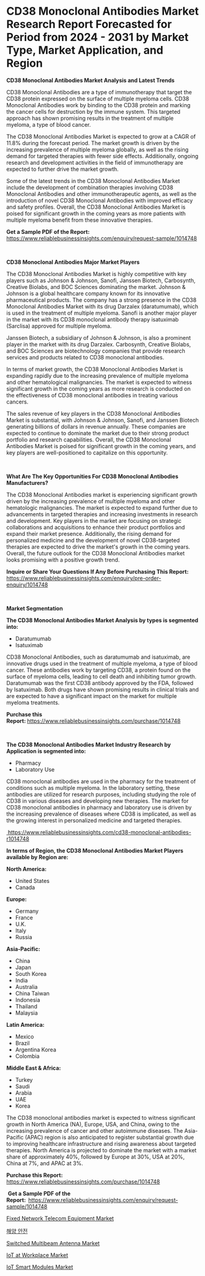 <p><h1>CD38 Monoclonal Antibodies Market Research Report Forecasted for Period from 2024 -  2031 by Market Type, Market Application, and Region</h1></p><p><strong>CD38 Monoclonal Antibodies Market Analysis and Latest Trends</strong></p>
<p><p>CD38 Monoclonal Antibodies are a type of immunotherapy that target the CD38 protein expressed on the surface of multiple myeloma cells. CD38 Monoclonal Antibodies work by binding to the CD38 protein and marking the cancer cells for destruction by the immune system. This targeted approach has shown promising results in the treatment of multiple myeloma, a type of blood cancer.</p><p>The CD38 Monoclonal Antibodies Market is expected to grow at a CAGR of 11.8% during the forecast period. The market growth is driven by the increasing prevalence of multiple myeloma globally, as well as the rising demand for targeted therapies with fewer side effects. Additionally, ongoing research and development activities in the field of immunotherapy are expected to further drive the market growth.</p><p>Some of the latest trends in the CD38 Monoclonal Antibodies Market include the development of combination therapies involving CD38 Monoclonal Antibodies and other immunotherapeutic agents, as well as the introduction of novel CD38 Monoclonal Antibodies with improved efficacy and safety profiles. Overall, the CD38 Monoclonal Antibodies Market is poised for significant growth in the coming years as more patients with multiple myeloma benefit from these innovative therapies.</p></p>
<p><strong>Get a Sample PDF of the Report:&nbsp;</strong> <a href="https://www.reliablebusinessinsights.com/enquiry/request-sample/1014748">https://www.reliablebusinessinsights.com/enquiry/request-sample/1014748</a></p>
<p>&nbsp;</p>
<p><strong>CD38 Monoclonal Antibodies Major Market Players</strong></p>
<p><p>The CD38 Monoclonal Antibodies Market is highly competitive with key players such as Johnson & Johnson, Sanofi, Janssen Biotech, Carbosynth, Creative Biolabs, and BOC Sciences dominating the market. Johnson & Johnson is a global healthcare company known for its innovative pharmaceutical products. The company has a strong presence in the CD38 Monoclonal Antibodies Market with its drug Darzalex (daratumumab), which is used in the treatment of multiple myeloma. Sanofi is another major player in the market with its CD38 monoclonal antibody therapy isatuximab (Sarclisa) approved for multiple myeloma.</p><p>Janssen Biotech, a subsidiary of Johnson & Johnson, is also a prominent player in the market with its drug Darzalex. Carbosynth, Creative Biolabs, and BOC Sciences are biotechnology companies that provide research services and products related to CD38 monoclonal antibodies.</p><p>In terms of market growth, the CD38 Monoclonal Antibodies Market is expanding rapidly due to the increasing prevalence of multiple myeloma and other hematological malignancies. The market is expected to witness significant growth in the coming years as more research is conducted on the effectiveness of CD38 monoclonal antibodies in treating various cancers.</p><p>The sales revenue of key players in the CD38 Monoclonal Antibodies Market is substantial, with Johnson & Johnson, Sanofi, and Janssen Biotech generating billions of dollars in revenue annually. These companies are expected to continue to dominate the market due to their strong product portfolio and research capabilities. Overall, the CD38 Monoclonal Antibodies Market is poised for significant growth in the coming years, and key players are well-positioned to capitalize on this opportunity.</p></p>
<p>&nbsp;</p>
<p><strong>What Are The Key Opportunities For CD38 Monoclonal Antibodies Manufacturers?</strong></p>
<p><p>The CD38 Monoclonal Antibodies market is experiencing significant growth driven by the increasing prevalence of multiple myeloma and other hematologic malignancies. The market is expected to expand further due to advancements in targeted therapies and increasing investments in research and development. Key players in the market are focusing on strategic collaborations and acquisitions to enhance their product portfolios and expand their market presence. Additionally, the rising demand for personalized medicine and the development of novel CD38-targeted therapies are expected to drive the market's growth in the coming years. Overall, the future outlook for the CD38 Monoclonal Antibodies market looks promising with a positive growth trend.</p></p>
<p><strong>Inquire or Share Your Questions If Any Before Purchasing This Report:</strong> <a href="https://www.reliablebusinessinsights.com/enquiry/pre-order-enquiry/1014748">https://www.reliablebusinessinsights.com/enquiry/pre-order-enquiry/1014748</a></p>
<p>&nbsp;</p>
<p><strong>Market Segmentation</strong></p>
<p><strong>The CD38 Monoclonal Antibodies Market Analysis by types is segmented into:</strong></p>
<p><ul><li>Daratumumab</li><li>Isatuximab</li></ul></p>
<p><p>CD38 Monoclonal Antibodies, such as daratumumab and isatuximab, are innovative drugs used in the treatment of multiple myeloma, a type of blood cancer. These antibodies work by targeting CD38, a protein found on the surface of myeloma cells, leading to cell death and inhibiting tumor growth. Daratumumab was the first CD38 antibody approved by the FDA, followed by Isatuximab. Both drugs have shown promising results in clinical trials and are expected to have a significant impact on the market for multiple myeloma treatments.</p></p>
<p><strong>Purchase this Report:&nbsp;</strong><a href="https://www.reliablebusinessinsights.com/purchase/1014748">https://www.reliablebusinessinsights.com/purchase/1014748</a></p>
<p>&nbsp;</p>
<p><strong>The CD38 Monoclonal Antibodies Market Industry Research by Application is segmented into:</strong></p>
<p><ul><li>Pharmacy</li><li>Laboratory Use</li></ul></p>
<p><p>CD38 monoclonal antibodies are used in the pharmacy for the treatment of conditions such as multiple myeloma. In the laboratory setting, these antibodies are utilized for research purposes, including studying the role of CD38 in various diseases and developing new therapies. The market for CD38 monoclonal antibodies in pharmacy and laboratory use is driven by the increasing prevalence of diseases where CD38 is implicated, as well as the growing interest in personalized medicine and targeted therapies.</p></p>
<p><a href="https://www.reliablebusinessinsights.com/cd38-monoclonal-antibodies-r1014748">&nbsp;https://www.reliablebusinessinsights.com/cd38-monoclonal-antibodies-r1014748</a></p>
<p><strong>In terms of Region, the CD38 Monoclonal Antibodies Market Players available by Region are:</strong></p>
<p>
    <p> <strong> North America: </strong>
        <ul>
            <li>United States</li>
            <li>Canada</li>
        </ul>
        </p> 
    <p> <strong> Europe: </strong>
        <ul>
            <li>Germany</li>
            <li>France</li>
            <li>U.K.</li>
            <li>Italy</li>
            <li>Russia</li>
        </ul>
        </p> 
    <p> <strong> Asia-Pacific: </strong>
        <ul>
            <li>China</li>
            <li>Japan</li>
            <li>South Korea</li>
            <li>India</li>
            <li>Australia</li>
            <li>China Taiwan</li>
            <li>Indonesia</li>
            <li>Thailand</li>
            <li>Malaysia</li>
        </ul>
        </p> 
    <p> <strong> Latin America: </strong>
        <ul>
            <li>Mexico</li>
            <li>Brazil</li>
            <li>Argentina Korea</li>
            <li>Colombia</li>
        </ul>
        </p> 
    <p> <strong> Middle East & Africa: </strong>
        <ul>
            <li>Turkey</li>
            <li>Saudi</li>
            <li>Arabia</li>
            <li>UAE</li>
            <li>Korea</li>
        </ul>
    </p>
    </p>
<p><p>The CD38 monoclonal antibodies market is expected to witness significant growth in North America (NA), Europe, USA, and China, owing to the increasing prevalence of cancer and other autoimmune diseases. The Asia-Pacific (APAC) region is also anticipated to register substantial growth due to improving healthcare infrastructure and rising awareness about targeted therapies. North America is projected to dominate the market with a market share of approximately 40%, followed by Europe at 30%, USA at 20%, China at 7%, and APAC at 3%.</p></p>
<p><strong>Purchase this Report: </strong><a href="https://www.reliablebusinessinsights.com/purchase/1014748">https://www.reliablebusinessinsights.com/purchase/1014748</a></p>
<p>&nbsp;<strong>Get a Sample PDF of the Report:&nbsp;&nbsp;</strong><a href="https://www.reliablebusinessinsights.com/enquiry/request-sample/1014748">https://www.reliablebusinessinsights.com/enquiry/request-sample/1014748</a></p>
<p><strong></strong></p>
<p><p><a href="https://medium.com/@susiegibson34/fixed-network-telecom-equipment-market-size-share-trends-analysis-report-by-product-access-63d8b227c55b">Fixed Network Telecom Equipment Market</a></p><p><a href="https://github.com/gambitz1998/Market-Research-Report-List-2/blob/main/320506678763.md">해양 안전</a></p><p><a href="https://medium.com/@philipnewman983/switched-multibeam-antenna-market-a-global-and-regional-analysis-focus-on-end-user-product-and-46a86d77bad7">Switched Multibeam Antenna Market</a></p><p><a href="https://medium.com/@amanda.slater3544357/global-iot-at-workplace-market-is-projected-to-grow-at-a-cagr-of-4-5-e4cf0c0bbd3a">IoT at Workplace Market</a></p><p><a href="https://medium.com/@gyuj5h/an-in-depth-analysis-of-the-global-iot-smart-modules-market-scope-and-its-rapid-growing-15-cagr-70fae6d65355">IoT Smart Modules Market</a></p></p>